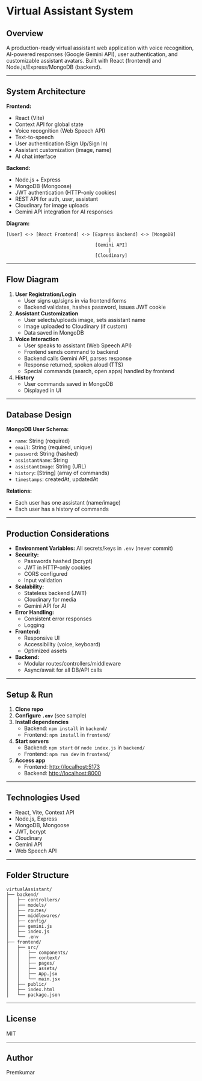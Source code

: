 # Virtual Assistant System

## Overview
A production-ready virtual assistant web application with voice recognition, AI-powered responses (Google Gemini API), user authentication, and customizable assistant avatars. Built with React (frontend) and Node.js/Express/MongoDB (backend).

---

## System Architecture

**Frontend:**
- React (Vite)
- Context API for global state
- Voice recognition (Web Speech API)
- Text-to-speech
- User authentication (Sign Up/Sign In)
- Assistant customization (image, name)
- AI chat interface

**Backend:**
- Node.js + Express
- MongoDB (Mongoose)
- JWT authentication (HTTP-only cookies)
- REST API for auth, user, assistant
- Cloudinary for image uploads
- Gemini API integration for AI responses

**Diagram:**
```
[User] <-> [React Frontend] <-> [Express Backend] <-> [MongoDB]
                                      |
                                 [Gemini API]
                                      |
                                 [Cloudinary]
```

---

## Flow Diagram

1. **User Registration/Login**
   - User signs up/signs in via frontend forms
   - Backend validates, hashes password, issues JWT cookie
2. **Assistant Customization**
   - User selects/uploads image, sets assistant name
   - Image uploaded to Cloudinary (if custom)
   - Data saved in MongoDB
3. **Voice Interaction**
   - User speaks to assistant (Web Speech API)
   - Frontend sends command to backend
   - Backend calls Gemini API, parses response
   - Response returned, spoken aloud (TTS)
   - Special commands (search, open apps) handled by frontend
4. **History**
   - User commands saved in MongoDB
   - Displayed in UI

---

## Database Design

**MongoDB User Schema:**
- `name`: String (required)
- `email`: String (required, unique)
- `password`: String (hashed)
- `assistantName`: String
- `assistantImage`: String (URL)
- `history`: [String] (array of commands)
- `timestamps`: createdAt, updatedAt

**Relations:**
- Each user has one assistant (name/image)
- Each user has a history of commands

---

## Production Considerations
- **Environment Variables:** All secrets/keys in `.env` (never commit)
- **Security:**
  - Passwords hashed (bcrypt)
  - JWT in HTTP-only cookies
  - CORS configured
  - Input validation
- **Scalability:**
  - Stateless backend (JWT)
  - Cloudinary for media
  - Gemini API for AI
- **Error Handling:**
  - Consistent error responses
  - Logging
- **Frontend:**
  - Responsive UI
  - Accessibility (voice, keyboard)
  - Optimized assets
- **Backend:**
  - Modular routes/controllers/middleware
  - Async/await for all DB/API calls

---

## Setup & Run

1. **Clone repo**
2. **Configure `.env`** (see sample)
3. **Install dependencies**
   - Backend: `npm install` in `backend/`
   - Frontend: `npm install` in `frontend/`
4. **Start servers**
   - Backend: `npm start` or `node index.js` in `backend/`
   - Frontend: `npm run dev` in `frontend/`
5. **Access app**
   - Frontend: [http://localhost:5173](http://localhost:5173)
   - Backend: [http://localhost:8000](http://localhost:8000)

---

## Technologies Used
- React, Vite, Context API
- Node.js, Express
- MongoDB, Mongoose
- JWT, bcrypt
- Cloudinary
- Gemini API
- Web Speech API

---

## Folder Structure
```
virtualAssistant/
├── backend/
│   ├── controllers/
│   ├── models/
│   ├── routes/
│   ├── middlewares/
│   ├── config/
│   ├── gemini.js
│   ├── index.js
│   └── .env
├── frontend/
│   ├── src/
│   │   ├── components/
│   │   ├── context/
│   │   ├── pages/
│   │   ├── assets/
│   │   ├── App.jsx
│   │   └── main.jsx
│   ├── public/
│   ├── index.html
│   └── package.json
```

---

## License
MIT

---

## Author
Premkumar
